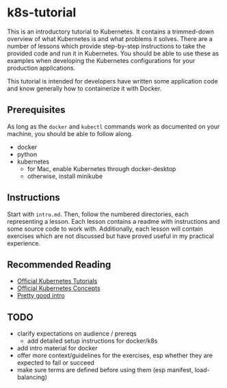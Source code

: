 # k8s-tutorial

This is an introductory tutorial to Kubernetes. It contains a trimmed-down overview of what Kubernetes is and what problems it solves. There are a number of lessons which provide step-by-step instructions to take the provided code and run it in Kubernetes. You should be able to use these as examples when developing the Kubernetes configurations for your production applications. 

This tutorial is intended for developers have written some application code and know generally how to containerize it with Docker.

## Prerequisites

As long as the `docker` and `kubectl` commands work as documented on your machine, you should be able to follow along. 

- docker
- python
- kubernetes
  - for Mac, enable Kubernetes through docker-desktop
  - otherwise, install minikube

## Instructions

Start with `intro.md`. Then, follow the numbered directories, each representing a lesson. Each lesson contains a readme with instructions and some source code to work with. Additionally, each lesson will contain exercises which are not discussed but have proved useful in my practical experience. 

## Recommended Reading

- [Official Kubernetes Tutorials](https://kubernetes.io/docs/tutorials)
- [Official Kubernetes Concepts](https://kubernetes.io/docs/concepts/overview/what-is-kubernetes/)
- [Pretty good intro](https://www.bmc.com/blogs/what-is-kubernetes/)

## TODO
- clarify expectations on audience / prereqs
  - add detailed setup instructions for docker/k8s
- add intro material for docker
- offer more context/guidelines for the exercises, esp whether they are expected to fail or succeed
- make sure terms are defined before using them (esp manifest, load-balancing)
